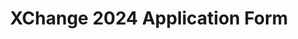 ---
title: XChange 2024 Application Form
redirect_to: https://docs.google.com/document/d/100_v4L4K-joOU6FiIMnwut649RUnUyGupf4mgJeb9QY/edit?usp=sharing
redirect_from: 
  - /XC24ParticipantAppForm
  - /xc24participantappform
---